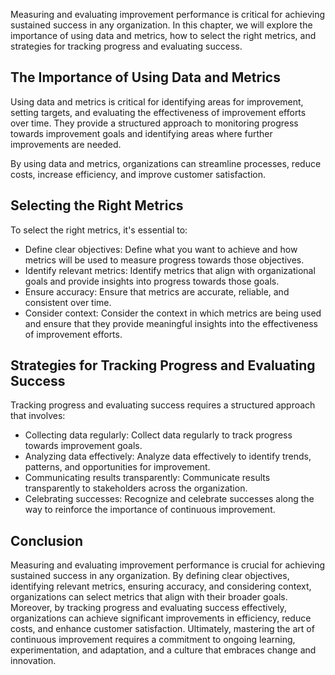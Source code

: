 
Measuring and evaluating improvement performance is critical for achieving sustained success in any organization. In this chapter, we will explore the importance of using data and metrics, how to select the right metrics, and strategies for tracking progress and evaluating success.

The Importance of Using Data and Metrics
----------------------------------------

Using data and metrics is critical for identifying areas for improvement, setting targets, and evaluating the effectiveness of improvement efforts over time. They provide a structured approach to monitoring progress towards improvement goals and identifying areas where further improvements are needed.

By using data and metrics, organizations can streamline processes, reduce costs, increase efficiency, and improve customer satisfaction.

Selecting the Right Metrics
---------------------------

To select the right metrics, it's essential to:

* Define clear objectives: Define what you want to achieve and how metrics will be used to measure progress towards those objectives.
* Identify relevant metrics: Identify metrics that align with organizational goals and provide insights into progress towards those goals.
* Ensure accuracy: Ensure that metrics are accurate, reliable, and consistent over time.
* Consider context: Consider the context in which metrics are being used and ensure that they provide meaningful insights into the effectiveness of improvement efforts.

Strategies for Tracking Progress and Evaluating Success
-------------------------------------------------------

Tracking progress and evaluating success requires a structured approach that involves:

* Collecting data regularly: Collect data regularly to track progress towards improvement goals.
* Analyzing data effectively: Analyze data effectively to identify trends, patterns, and opportunities for improvement.
* Communicating results transparently: Communicate results transparently to stakeholders across the organization.
* Celebrating successes: Recognize and celebrate successes along the way to reinforce the importance of continuous improvement.

Conclusion
----------

Measuring and evaluating improvement performance is crucial for achieving sustained success in any organization. By defining clear objectives, identifying relevant metrics, ensuring accuracy, and considering context, organizations can select metrics that align with their broader goals. Moreover, by tracking progress and evaluating success effectively, organizations can achieve significant improvements in efficiency, reduce costs, and enhance customer satisfaction. Ultimately, mastering the art of continuous improvement requires a commitment to ongoing learning, experimentation, and adaptation, and a culture that embraces change and innovation.
